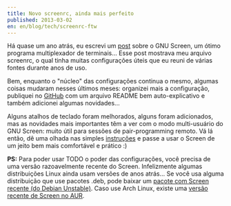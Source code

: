 ```yaml
---
title: Novo screenrc, ainda mais perfeito
published: 2013-03-02
en: en/blog/tech/screenrc-ftw
---
```


Há quase um ano atrás, eu escrevi um [post][1] sobre o GNU Screen,
um ótimo programa multiplexador de terminais...
Esse post mostrava meu arquivo screenrc, o qual tinha muitas configurações úteis que eu reuni de várias fontes durante anos de uso.

Bem, enquanto o "núcleo" das configurações continua o mesmo, algumas coisas mudaram nesses últimos meses: organizei mais a configuração,
publiquei no [GitHub][2] com um arquivo README bem auto-explicativo e também adicionei algumas novidades...

Alguns atalhos de teclado foram melhorados, alguns foram adicionados,
mas as novidades mais importantes têm a ver com o modo multi-usuário do GNU Screen:
muito útil para sessões de pair-programming remoto.
Vá lá então, dê uma olhada nas simples [instruções][3] e passe a usar o Screen de um jeito bem mais comfortável e prático :)

**PS:** Para poder usar TODO o poder das configurações, você precisa de uma versão razoavelmente recente do Screen.
Infelizmente algumas distribuições Linux ainda usam versões de anos atrás...
Se você usa alguma distribuição que use pacotes .deb, pode baixar um [pacote com Screen recente (do Debian Unstable)][4].
Caso use Arch Linux, existe uma [versão recente de Screen no AUR][5].


[1]: </pt/blog/tech/killer-screenrc>
[2]: <https://github.com/joaopizani/env.screenrc-ftw>
[3]: <https://github.com/joaopizani/env.screenrc-ftw/blob/master/README.md>
[4]: <http://packages.debian.org/wheezy/screen>
[5]: <https://aur.archlinux.org/packages/screen-git>

